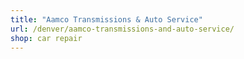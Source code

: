 ```yaml
---
title: "Aamco Transmissions & Auto Service"
url: /denver/aamco-transmissions-and-auto-service/
shop: car repair
---
```

